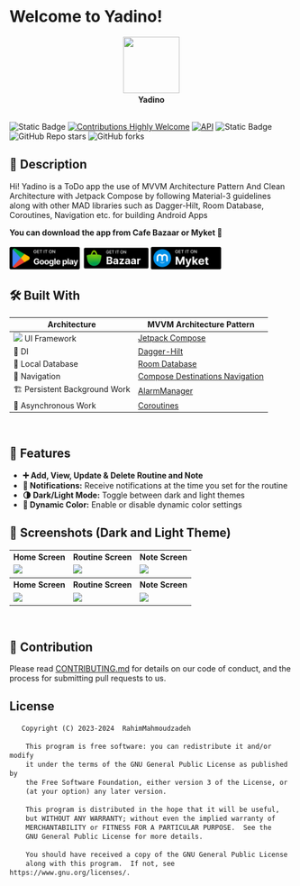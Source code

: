 # Welcome to Yadino!
<div align="center">  
  <image height= "100" width ="100" src="asset/logo.png"/></image>
  <br>  
  <strong>Yadino</strong>  
</div>
<br>

![Static Badge](https://img.shields.io/badge/License-GPL--3.0-brightgreen)
[![Contributions Highly Welcome](https://img.shields.io/badge/contributions-welcome-brightgreen.svg?style=flat)](https://github.com/RahimMahmoudzadeh/Yadino/issues)
<a href="https://android-arsenal.com/api?level=26"><img alt="API" src="https://img.shields.io/badge/API-26%2B-brightgreen.svg?style=flat"/></a>
<img alt="Static Badge" src="https://img.shields.io/badge/GitHub-RahimMahmoudzadeh-%60Z%60?logo=github&color=blue&link=https%3A%2F%2Fgithub.com%2FRahimMahmoudzadeh">
![GitHub Repo stars](https://img.shields.io/github/stars/RahimMahmoudzadeh/Yadino)
![GitHub forks](https://img.shields.io/github/forks/RahimMahmoudzadeh/Yadino)

## 📜 Description
Hi! Yadino is a ToDo app the use of MVVM Architecture Pattern And Clean Architecture with Jetpack Compose by following Material-3 guidelines along with other MAD libraries such as Dagger-Hilt, Room Database, Coroutines, Navigation etc. for building Android Apps

**You can download the app from Cafe Bazaar or Myket 🚀** <br>  
<a href='https://play.google.com/store/apps/details?id=com.rahim.yadino&hl=en'><img height=40 alt='Get it on Google Play' src='asset/googleplay.png'/></a>
<a href='https://cafebazaar.ir/app/com.rahim.yadino'><img height=40 alt='Get it on Bazaar' src="asset/cafebazzar.png"/></a>
<a href='https://myket.ir/app/com.rahim.yadino'><img height=40 alt='Get it on Myket' src="asset/myket.png"/></a>

## 🛠 Built With  
|  Architecture   |MVVM Architecture Pattern |  
|----------------   |------------------------------    |  
| <img height="20" src="https://3.bp.blogspot.com/-VVp3WvJvl84/X0Vu6EjYqDI/AAAAAAAAPjU/ZOMKiUlgfg8ok8DY8Hc-ocOvGdB0z86AgCLcBGAsYHQ/s1600/jetpack%2Bcompose%2Bicon_RGB.png">    UI Framework  | [Jetpack Compose](https://www.jetbrains.com/lp/compose-multiplatform/)         |                        |  
| 💉 DI                | [Dagger-Hilt](https://developer.android.com/training/dependency-injection/hilt-android)                        |             |  
| :floppy_disk: Local Database      | [Room Database](https://developer.android.com/topic/libraries/architecture/room)                   |  
| :compass: Navigation       | [Compose Destinations Navigation](https://developer.android.com/jetpack/compose/navigation) |  
| :building_construction: Persistent Background Work  | [AlarmManager](https://developer.android.com/reference/android/app/AlarmManager) |  
| :thread: Asynchronous Work     | [Coroutines](https://kotlinlang.org/docs/reference/coroutines-overview.html)|  
<br>

## 🚀 Features
- **➕ Add, View, Update & Delete Routine and Note**
- **🔔 Notifications:** Receive notifications at the time you set for the routine
- **🌗 Dark/Light Mode:** Toggle between dark and light themes
- **🎨 Dynamic Color:** Enable or disable dynamic color settings

## :iphone: Screenshots (Dark and Light Theme)
<table style="width:100%">
  <tr>
    <th>Home Screen</th>
    <th>Routine Screen</th> 
    <th>Note Screen</th> 
  </tr>
  <tr>
    <td><img src = "asset/home_light.png" width=240/></td> 
    <td><img src = "asset/routine_light.png" width=240/></td>
    <td><img src = "asset/note_light.png" width=240/></td>
  </tr>
    <tr>
    <th>Home Screen</th>
    <th>Routine Screen</th> 
    <th>Note Screen</th> 
  </tr>
  <tr>
    <td><img src = "asset/home_dark.png" width=240/></td> 
    <td><img src = "asset/routine_dark.png" width=240/></td>
    <td><img src = "asset/note_dark.png" width=240/></td>
  </tr>
</table>
<br>

## 🤝 Contribution
Please read [CONTRIBUTING.md](CONTRIBUTING.md) for details on our code of conduct, and the process for submitting pull requests to us.

## License

```
   Copyright (C) 2023-2024  RahimMahmoudzadeh

    This program is free software: you can redistribute it and/or modify
    it under the terms of the GNU General Public License as published by
    the Free Software Foundation, either version 3 of the License, or
    (at your option) any later version.

    This program is distributed in the hope that it will be useful,
    but WITHOUT ANY WARRANTY; without even the implied warranty of
    MERCHANTABILITY or FITNESS FOR A PARTICULAR PURPOSE.  See the
    GNU General Public License for more details.

    You should have received a copy of the GNU General Public License
    along with this program.  If not, see https://www.gnu.org/licenses/.
```
